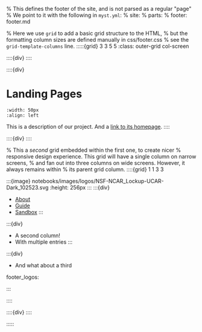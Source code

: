 % This defines the footer of the site, and is not parsed as a regular "page"
% We point to it with the following in `myst.yml`:
% site:
%   parts:
%     footer: footer.md

% Here we use `grid` to add a basic grid structure to the HTML,
% but the formatting column sizes are defined manually in css/footer.css
% see the `grid-template-columns` line.
:::::{grid} 3 3 5 5
:class: outer-grid col-screen

<!-- Left spacer -->
::::{div}
::::

<!-- Project description -->
::::{div}

# Landing Pages

```{image} https://jupyterbook.org/en/stable/_images/logo-square.svg
:width: 50px
:align: left
```

This is a description of our project. And a [link to its homepage](https://github.com/jupyter-book/example-landing-pages).
::::

<!-- Spacer between project description and links columns -->
::::{div}
::::

<!-- Link columns -->
% This a *second* grid embedded within the first one, to create nicer
% responsive design experience. This grid will have a single column on narrow screens,
% and fan out into three columns on wide screens. However, it always remains within
% its parent grid column.
::::{grid} 1 1 3 3

:::{image} notebooks/images/logos/NSF-NCAR_Lockup-UCAR-Dark_102523.svg :height: 256px :::
:::{div}

- [About](https://mystmd.org/overview/ecosystem)
- [Guide](https://mystmd.org/guide)
- [Sandbox](https://mystmd.org/sandbox)
:::

:::{div}

- A second column!
- With multiple entries
:::

:::{div}

- And what about a third

footer_logos:

:::


::::



<!-- Right-most spacer -->
::::{div}
::::

:::::